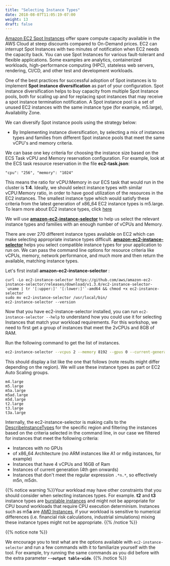 ```yaml
---
title: "Selecting Instance Types"
date: 2018-08-07T11:05:19-07:00
weight: 13
draft: false
---
```


[Amazon EC2 Spot Instances](https://aws.amazon.com/ec2/spot/) offer spare compute capacity available in the AWS Cloud at steep discounts compared to On-Demand prices. EC2 can interrupt Spot Instances with two minutes of notification when EC2 needs the capacity back. You can use Spot Instances for various fault-tolerant and flexible applications. Some examples are analytics, containerized workloads, high-performance computing (HPC), stateless web servers, rendering, CI/CD, and other test and development workloads.

One of the best practices for successful adoption of Spot instances is to implement **Spot instance diversification** as part of your configuration. Spot instance diversification helps to buy capacity from multiple Spot Instance pools, both for scaling up and for replacing spot instances that may receive a spot instance termination notification. A Spot instance pool is a set of unused EC2 instances with the same instance type (for example, m5.large), Availability Zone.
 
We can diversify Spot instance pools using the strategy below:

 - By Implementing instance diversification, by selecting a mix of instances types and families from different Spot instance pools that meet the same vCPU's and memory criteria.

We can base one key criteria for choosing the instance size based on the ECS Task vCPU and Memory reservation configuration. For example, look at the ECS task resource reservation in the file **ec2-task.json**:

```plaintext
"cpu": "256", "memory": "1024"
```

This means the ratio for vCPU:Memory in our ECS task that would run in the cluster is **1:4**. Ideally, we should select instance types with similar vCPU:Memory ratio, in order to have good utilization of the resources in the EC2 instances. The smallest instance type which would satisfy these criteria from the latest generation of x86_64 EC2 instance types is m5.large. To learn more about EC2 instance types, click [here](https://aws.amazon.com/ec2/instance-types/)

We will use **[amazon-ec2-instance-selector](https://github.com/aws/amazon-ec2-instance-selector)** to help us select the relevant instance types and families with an enough number of vCPUs and Memory. 

There are over 270 different instance types available on EC2 which can make selecting appropriate instance types difficult. **[amazon-ec2-instance-selector](https://github.com/aws/amazon-ec2-instance-selector)** helps you select compatible instance types for your application to run on. We can pass the command line options for resource criteria like vCPUs, memory, network performance, and much more and then return the available, matching instance types.

Let's first install **amazon-ec2-instance-selector** :

```
curl -Lo ec2-instance-selector https://github.com/aws/amazon-ec2-instance-selector/releases/download/v1.3.0/ec2-instance-selector-`uname | tr '[:upper:]' '[:lower:]'`-amd64 && chmod +x ec2-instance-selector
sudo mv ec2-instance-selector /usr/local/bin/
ec2-instance-selector --version
```

Now that you have ec2-instance-selector installed, you can run
`ec2-instance-selector --help` to understand how you could use it for selecting
Instances that match your workload requirements. For this workshop,
we need to first get a group of instances that meet the 2vCPUs and 8GB of RAM.

Run the following command to get the list of instances.

```bash
ec2-instance-selector --vcpus 2 --memory 8192 --gpus 0 --current-generation -a x86_64 --deny-list '.*n.*'      
```

This should display a list like the one that follows (note results might differ depending on the region). We will use these instance types as part or EC2 Auto Scaling groups.

```
m4.large
m5.large
m5a.large
m5ad.large
m5d.large
t2.large
t3.large
t3a.large           
```

Internally, the ec2-instance-selector is making calls to the [DescribeInstanceTypes](https://docs.aws.amazon.com/AWSEC2/latest/APIReference/API_DescribeInstanceTypes.html) for the specific region and filtering the instances based on the criteria selected in the command line, in our case we filtered for instances that meet the following criteria:

 * Instances with no GPUs
 * of x86_64 Architecture (no ARM instances like A1 or m6g instances, for example)
 * Instances that have 4 vCPUs and 16GB of Ram
 * Instances of current generation (4th gen onwards)
 * Instances that don't meet the regular expression `.*n.*`, so effectively m5n, m5dn. 

{{% notice warning %}}Your workload may have other constraints that you should consider when selecting instances types. For example. **t2** and **t3** instance types are [burstable instances](https://docs.aws.amazon.com/AWSEC2/latest/UserGuide/burstable-performance-instances.html) and might not be appropriate for CPU bound workloads that require CPU execution determinism. Instances such as m5**a** are [AMD Instances](https://aws.amazon.com/ec2/amd/), if your workload is sensitive to numerical differences (i.e. financial risk calculations, industrial simulations) mixing these instance types might not be appropriate.
{{% /notice %}}

{{% notice note %}}

We encourage you to test what are the options available with `ec2-instance-selector` and run a few commands with it to familiarize yourself with the tool.
For example, try running the same commands as you did before with the extra parameter **`--output table-wide`**.
{{% /notice %}}

